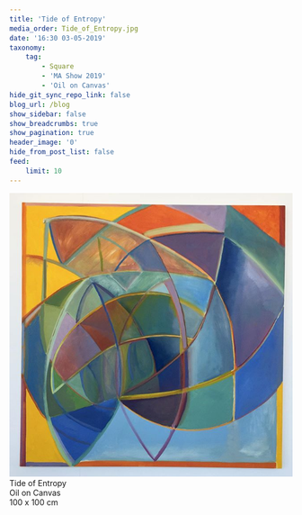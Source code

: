 ```yaml
---
title: 'Tide of Entropy'
media_order: Tide_of_Entropy.jpg
date: '16:30 03-05-2019'
taxonomy:
    tag:
        - Square
        - 'MA Show 2019'
        - 'Oil on Canvas'
hide_git_sync_repo_link: false
blog_url: /blog
show_sidebar: false
show_breadcrumbs: true
show_pagination: true
header_image: '0'
hide_from_post_list: false
feed:
    limit: 10
---
```


[![](Tide_of_Entropy.jpg)](/paintings/tide-of-entropy)  
Tide of Entropy  
Oil on Canvas  
100 x 100 cm